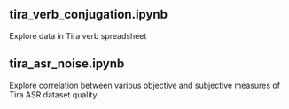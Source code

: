 ## tira_verb_conjugation.ipynb
Explore data in Tira verb spreadsheet

## tira_asr_noise.ipynb
Explore correlation between various objective and subjective measures of Tira ASR dataset quality